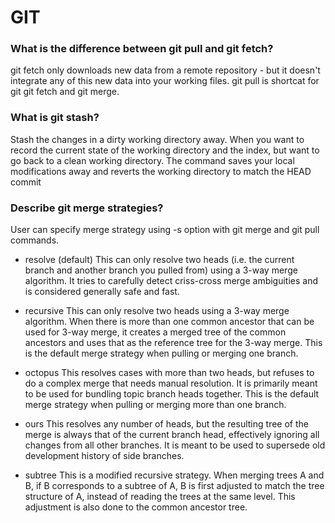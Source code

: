 # GIT

### What is the difference between git pull and git fetch?

git fetch only downloads new data from a remote repository - but it doesn't integrate any of this new data into your working files. 
git pull is shortcat for git git fetch and git merge.

### What is git stash?

Stash the changes in a dirty working directory away.
When you want to record the current state of the working directory and the index, but want to go back to a clean working directory. The command saves your local modifications away and reverts the working directory to match the HEAD commit

### Describe git merge strategies?

User can specify merge strategy using -s option with git merge and git pull commands.

- resolve (default)
This can only resolve two heads (i.e. the current branch and another branch you pulled from) using a 3-way merge algorithm. It tries to carefully detect criss-cross merge ambiguities and is considered generally safe and fast.

- recursive
This can only resolve two heads using a 3-way merge algorithm. When there is more than one common ancestor that can be used for 3-way merge, it creates a merged tree of the common ancestors and uses that as the reference tree for the 3-way merge. This is the default merge strategy when pulling or merging one branch.

- octopus
This resolves cases with more than two heads, but refuses to do a complex merge that needs manual resolution. It is primarily meant to be used for bundling topic branch heads together. This is the default merge strategy when pulling or merging more than one branch.

- ours
This resolves any number of heads, but the resulting tree of the merge is always that of the current branch head, effectively ignoring all changes from all other branches. It is meant to be used to supersede old development history of side branches.

- subtree
This is a modified recursive strategy. When merging trees A and B, if B corresponds to a subtree of A, B is first adjusted to match the tree structure of A, instead of reading the trees at the same level. This adjustment is also done to the common ancestor tree.
